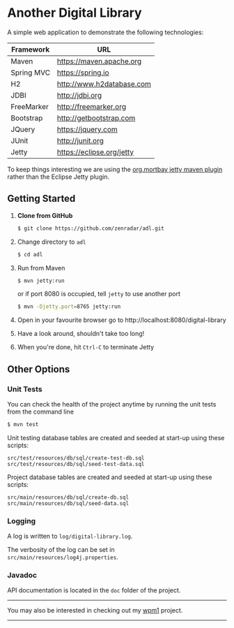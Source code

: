 Another Digital Library
=======================

A simple web application to demonstrate the following technologies:

| Framework | URL |
|----|----|
|Maven | https://maven.apache.org |
|Spring MVC | https://spring.io |
| H2 | http://www.h2database.com |
| JDBI | http://jdbi.org |
| FreeMarker | http://freemarker.org |
| Bootstrap | http://getbootstrap.com |
| JQuery | https://jquery.com |
| JUnit | http://junit.org |
| Jetty | https://eclipse.org/jetty |

To keep things interesting we are using the [org.mortbay jetty maven plugin](https://mvnrepository.com/artifact/org.mortbay.jetty/jetty)
rather than the Eclipse Jetty plugin.


Getting Started
---------------

1. **Clone from GitHub**

    ```sh
    $ git clone https://github.com/zenradar/adl.git
	```

2. Change directory to `adl`

    ```sh
    $ cd adl
	```

3. Run from Maven

    ```sh
	$ mvn jetty:run
	```

	or if port 8080 is occupied, tell `jetty` to use another port

	```sh
    $ mvn -Djetty.port=8765 jetty:run
	```

4. Open in your favourite browser
go to http://localhost:8080/digital-library

5. Have a look around, shouldn't take too long!

6. When you're done, hit `Ctrl-C` to terminate Jetty



Other Options
-------------

### Unit Tests

You can check the health of the project anytime by running the unit tests from the command line

```sh
$ mvn test
```
Unit testing database tables are created and seeded at start-up  using these scripts:
```
src/test/resources/db/sql/create-test-db.sql
src/test/resources/db/sql/seed-test-data.sql
```

Project database tables are created and seeded at start-up using these scripts:
```
src/main/resources/db/sql/create-db.sql
src/main/resources/db/sql/seed-data.sql
```



### Logging

A log is written to `log/digital-library.log`.

The verbosity of the log can be set in `src/main/resources/log4j.properties`.

### Javadoc

API documentation is located in the `doc` folder of the project.


----
You may also be interested in checking out my [wpm1](https://github.com/zenradar/wpm1) project.

----
